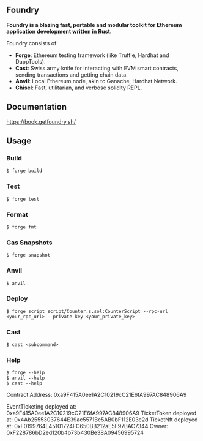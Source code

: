 ## Foundry

**Foundry is a blazing fast, portable and modular toolkit for Ethereum application development written in Rust.**

Foundry consists of:

-   **Forge**: Ethereum testing framework (like Truffle, Hardhat and DappTools).
-   **Cast**: Swiss army knife for interacting with EVM smart contracts, sending transactions and getting chain data.
-   **Anvil**: Local Ethereum node, akin to Ganache, Hardhat Network.
-   **Chisel**: Fast, utilitarian, and verbose solidity REPL.

## Documentation

https://book.getfoundry.sh/

## Usage

### Build

```shell
$ forge build
```

### Test

```shell
$ forge test
```

### Format

```shell
$ forge fmt
```

### Gas Snapshots

```shell
$ forge snapshot
```

### Anvil

```shell
$ anvil
```

### Deploy

```shell
$ forge script script/Counter.s.sol:CounterScript --rpc-url <your_rpc_url> --private-key <your_private_key>
```

### Cast

```shell
$ cast <subcommand>
```

### Help

```shell
$ forge --help
$ anvil --help
$ cast --help
```


Contract Address: 0xa9F415A0ee1A2C10219cC21E6fA997AC848906A9


EventTicketing deployed at: 0xa9F415A0ee1A2C10219cC21E6fA997AC848906A9
  TicketToken deployed at: 0x4Ab25553037644E39ac5571Bc5AB0bF112E03e2d
  TicketNft deployed at: 0xF0199764E45101724FC650BB212aE5F97BAC7344
  Owner: 0xF228786bD2ed120b4b73b430Be38A09456995724